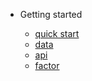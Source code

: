 - Getting started

  - [quick start](quickstart.md "zvt quick start")
  - [data](data.md)
  - [api](api.md)
  - [factor](factor.md)